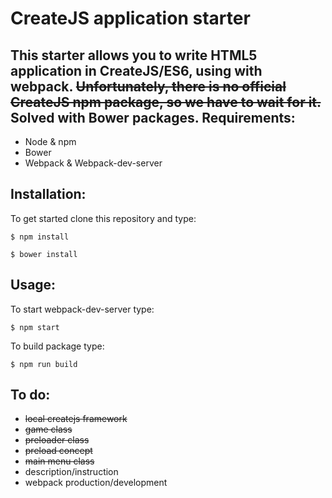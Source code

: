 # CreateJS application starter

This starter allows you to write HTML5 application in CreateJS/ES6, using with webpack. ~~Unfortunately, there is no official CreateJS npm package, so we have to wait for it.~~ Solved with Bower packages.
Requirements:
------
+ Node & npm
+ Bower
+ Webpack & Webpack-dev-server

## Installation:
To get started clone this repository and type:

``
$ npm install
``

``
$ bower install
``

## Usage:
To start webpack-dev-server type:

``
$ npm start
``

To build package type:

``
$ npm run build
``

To do:
------
+ ~~local createjs framework~~
+ ~~game class~~
+ ~~preloader class~~
+ ~~preload concept~~
+ ~~main menu class~~
+ description/instruction
+ webpack production/development

